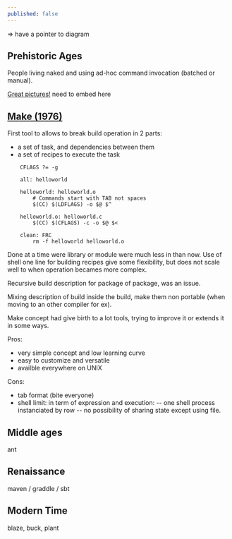 ```yaml
---
published: false
---
```

=> have a pointer to diagram

## Prehistoric Ages

People living naked and using ad-hoc command invocation (batched or manual).

[Great pictures!](https://karussell.wordpress.com/2009/09/29/evolution-of-build-systems/)
need to embed here

## [Make (1976)](https://en.wikipedia.org/wiki/Make_(software))

First tool to allows to break build operation in 2 parts:
- a set of task, and dependencies between them
- a set of recipes to execute the task

```make
    CFLAGS ?= -g

    all: helloworld

    helloworld: helloworld.o
	    # Commands start with TAB not spaces
	    $(CC) $(LDFLAGS) -o $@ $^

    helloworld.o: helloworld.c
	    $(CC) $(CFLAGS) -c -o $@ $<

    clean: FRC
	    rm -f helloworld helloworld.o
```

Done at a time were library or module were much less in <nombreu> than now.
Use of shell one line for building recipes give some flexibility, but does not scale well
to when operation becames more complex.

Recursive build description for package of package, was an issue.

Mixing description of build inside the build, make them non portable (when moving to an other compiler for ex).

Make concept had give birth to a lot tools, trying to improve it or extends it in some ways.

Pros:
- very simple concept and low learning curve
- easy to customize and versatile
- availble everywhere on UNIX

Cons:
- tab format (bite everyone)
- shell limit: in term of expression and execution: 
	-- one shell process instanciated by row
    -- no possibility of sharing state except using file.

## Middle ages

ant

## Renaissance

maven / graddle / sbt

## Modern Time

blaze, buck, plant
